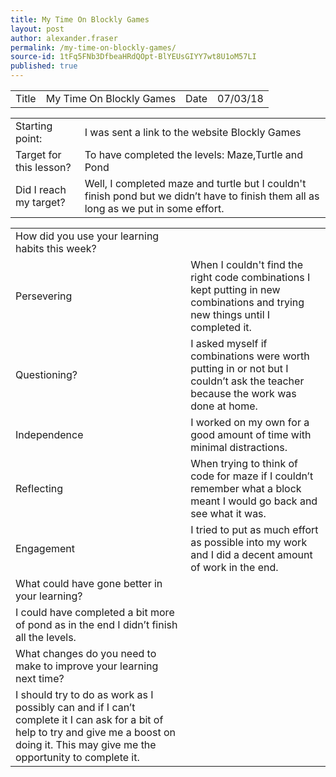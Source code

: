```yaml
---
title: My Time On Blockly Games
layout: post
author: alexander.fraser
permalink: /my-time-on-blockly-games/
source-id: 1tFq5FNb3DfbeaHRdQOpt-BlYEUsGIYY7wt8U1oM57LI
published: true
---
```

<table>
  <tr>
    <td>Title</td>
    <td>My Time On Blockly Games</td>
    <td>Date</td>
    <td>07/03/18</td>
  </tr>
</table>


<table>
  <tr>
    <td>Starting point:</td>
    <td>I was sent a link to the website Blockly Games</td>
  </tr>
  <tr>
    <td>Target for this lesson?</td>
    <td>To have completed the levels: Maze,Turtle and Pond</td>
  </tr>
  <tr>
    <td>Did I reach my target? </td>
    <td>Well, I completed maze and turtle but I couldn't finish pond but we didn’t have to finish them all as long as we put in some effort.</td>
  </tr>
</table>


<table>
  <tr>
    <td>How did you use your learning habits this week?</td>
    <td></td>
  </tr>
  <tr>
    <td>Persevering</td>
    <td>When I couldn't find the right code combinations I kept putting in new combinations and trying new things until I completed it.</td>
  </tr>
  <tr>
    <td>Questioning?</td>
    <td>I asked myself if combinations were worth putting in or not but I couldn’t ask the teacher because the work was done at home.</td>
  </tr>
  <tr>
    <td>Independence</td>
    <td>I worked on my own for a good amount of time with minimal distractions.</td>
  </tr>
  <tr>
    <td>Reflecting</td>
    <td>When trying to think of code for maze if I couldn’t remember what a block meant I would go back and see what it was.</td>
  </tr>
  <tr>
    <td>Engagement</td>
    <td>I tried to put as much effort as possible into my work and I did a decent amount of work in the end.</td>
  </tr>
  <tr>
    <td>What could have gone better in your learning?</td>
    <td></td>
  </tr>
  <tr>
    <td>I could have completed a bit more of pond as in the end I didn’t finish all the levels.</td>
    <td></td>
  </tr>
  <tr>
    <td>What changes do you need to make to improve your learning next time?</td>
    <td></td>
  </tr>
  <tr>
    <td>I should try to do as work as I possibly can and if I can’t complete it I can ask for a bit of help to try and give me a boost on doing it. This may give me the opportunity to complete it. </td>
    <td></td>
  </tr>
</table>


